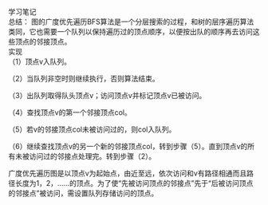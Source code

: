 学习笔记  
总结： 图的广度优先遍历BFS算法是一个分层搜索的过程，和树的层序遍历算法类同，它也需要一个队列以保持遍历过的顶点顺序，以便按出队的顺序再去访问这些顶点的邻接顶点。  
实现   
（1）顶点v入队列。

（2）当队列非空时则继续执行，否则算法结束。

（3）出队列取得队头顶点v；访问顶点v并标记顶点v已被访问。

（4）查找顶点v的第一个邻接顶点col。

（5）若v的邻接顶点col未被访问过的，则col入队列。

（6）继续查找顶点v的另一个新的邻接顶点col，转到步骤（5）。直到顶点v的所有未被访问过的邻接点处理完。转到步骤（2）。

广度优先遍历图是以顶点v为起始点，由近至远，依次访问和v有路径相通而且路径长度为1，2，……的顶点。为了使“先被访问顶点的邻接点”先于“后被访问顶点的邻接点”被访问，需设置队列存储访问的顶点。